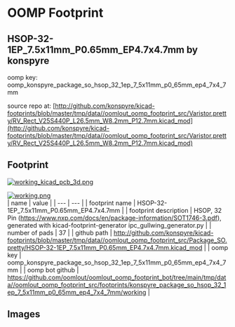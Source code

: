 # OOMP Footprint  
## HSOP-32-1EP_7.5x11mm_P0.65mm_EP4.7x4.7mm  by konspyre  
  
oomp key: oomp_konspyre_package_so_hsop_32_1ep_7_5x11mm_p0_65mm_ep4_7x4_7mm  
  
source repo at: [http://github.com/konspyre/kicad-footprints/blob/master/tmp/data//oomlout_oomp_footprint_src/Varistor.pretty/RV_Rect_V25S440P_L26.5mm_W8.2mm_P12.7mm.kicad_mod](http://github.com/konspyre/kicad-footprints/blob/master/tmp/data//oomlout_oomp_footprint_src/Varistor.pretty/RV_Rect_V25S440P_L26.5mm_W8.2mm_P12.7mm.kicad_mod)  
## Footprint  
  
[![working_kicad_pcb_3d.png](working_kicad_pcb_3d_600.png)](working_kicad_pcb_3d.png)  
  
[![working.png](working_600.png)](working.png)  
| name | value | 
| --- | --- | 
| footprint name | HSOP-32-1EP_7.5x11mm_P0.65mm_EP4.7x4.7mm | 
| footprint description | HSOP, 32 Pin (https://www.nxp.com/docs/en/package-information/SOT1746-3.pdf), generated with kicad-footprint-generator ipc_gullwing_generator.py | 
| number of pads | 37 | 
| github path | http://github.com/konspyre/kicad-footprints/blob/master/tmp/data//oomlout_oomp_footprint_src/Package_SO.pretty/HSOP-32-1EP_7.5x11mm_P0.65mm_EP4.7x4.7mm.kicad_mod | 
| oomp key | oomp_konspyre_package_so_hsop_32_1ep_7_5x11mm_p0_65mm_ep4_7x4_7mm | 
| oomp bot github | https://github.com/oomlout/oomlout_oomp_footprint_bot/tree/main/tmp/data//oomlout_oomp_footprint_src/footprints/konspyre_package_so_hsop_32_1ep_7_5x11mm_p0_65mm_ep4_7x4_7mm/working | 
## Images  
